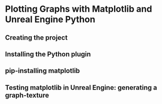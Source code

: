 # Plotting Graphs with Matplotlib and Unreal Engine Python


## Creating the project


## Installing the Python plugin


## pip-installing matplotlib

## Testing matplotlib in Unreal Engine: generating a graph-texture


